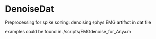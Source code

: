 # DenoiseDat
Preprocessing for spike sorting: denoising ephys EMG artifact in dat file

examples could be found in ./scripts/EMGdenoise_for_Anya.m
